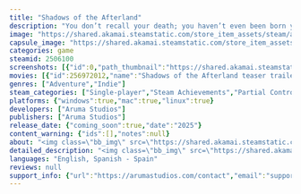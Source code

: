 ```yaml
---
title: "Shadows of the Afterland"
description: "You don’t recall your death; you haven’t even been born yet. Cross between realms and possess the living to unearth your haunting past in this point-and-click adventure where you'll confront supernatural forces to find out if you are merely a pawn of destiny or if you can change your own future."
image: "https://shared.akamai.steamstatic.com/store_item_assets/steam/apps/2506100/header.jpg?t=1729374580"
capsule_image: "https://shared.akamai.steamstatic.com/store_item_assets/steam/apps/2506100/capsule_231x87.jpg?t=1729374580"
categories: game
steamid: 2506100
screenshots: [{"id":0,"path_thumbnail":"https://shared.akamai.steamstatic.com/store_item_assets/steam/apps/2506100/ss_b92a391679fbacab8e6b5c9096a921c6132274c0.600x338.jpg?t=1729374580","path_full":"https://shared.akamai.steamstatic.com/store_item_assets/steam/apps/2506100/ss_b92a391679fbacab8e6b5c9096a921c6132274c0.1920x1080.jpg?t=1729374580"},{"id":1,"path_thumbnail":"https://shared.akamai.steamstatic.com/store_item_assets/steam/apps/2506100/ss_0cb948d3d4f046ca4184993d1c4908790794f5cd.600x338.jpg?t=1729374580","path_full":"https://shared.akamai.steamstatic.com/store_item_assets/steam/apps/2506100/ss_0cb948d3d4f046ca4184993d1c4908790794f5cd.1920x1080.jpg?t=1729374580"},{"id":2,"path_thumbnail":"https://shared.akamai.steamstatic.com/store_item_assets/steam/apps/2506100/ss_8869c80742db7c73baf435561c3333ed1fe949ff.600x338.jpg?t=1729374580","path_full":"https://shared.akamai.steamstatic.com/store_item_assets/steam/apps/2506100/ss_8869c80742db7c73baf435561c3333ed1fe949ff.1920x1080.jpg?t=1729374580"},{"id":3,"path_thumbnail":"https://shared.akamai.steamstatic.com/store_item_assets/steam/apps/2506100/ss_5ff90a92150b99557359510f1db76b9347c5d1c1.600x338.jpg?t=1729374580","path_full":"https://shared.akamai.steamstatic.com/store_item_assets/steam/apps/2506100/ss_5ff90a92150b99557359510f1db76b9347c5d1c1.1920x1080.jpg?t=1729374580"},{"id":4,"path_thumbnail":"https://shared.akamai.steamstatic.com/store_item_assets/steam/apps/2506100/ss_def301b346a0a7fed59596caeaf44f32fbd0e51f.600x338.jpg?t=1729374580","path_full":"https://shared.akamai.steamstatic.com/store_item_assets/steam/apps/2506100/ss_def301b346a0a7fed59596caeaf44f32fbd0e51f.1920x1080.jpg?t=1729374580"},{"id":5,"path_thumbnail":"https://shared.akamai.steamstatic.com/store_item_assets/steam/apps/2506100/ss_1cc4d335d8a4a8e4d9c159f0633384f3c3f08927.600x338.jpg?t=1729374580","path_full":"https://shared.akamai.steamstatic.com/store_item_assets/steam/apps/2506100/ss_1cc4d335d8a4a8e4d9c159f0633384f3c3f08927.1920x1080.jpg?t=1729374580"}]
movies: [{"id":256972012,"name":"Shadows of the Afterland teaser trailer","thumbnail":"https://shared.akamai.steamstatic.com/store_item_assets/steam/apps/256972012/movie.293x165.jpg?t=1709287546","webm":{"480":"http://video.akamai.steamstatic.com/store_trailers/256972012/movie480_vp9.webm?t=1709287546","max":"http://video.akamai.steamstatic.com/store_trailers/256972012/movie_max_vp9.webm?t=1709287546"},"mp4":{"480":"http://video.akamai.steamstatic.com/store_trailers/256972012/movie480.mp4?t=1709287546","max":"http://video.akamai.steamstatic.com/store_trailers/256972012/movie_max.mp4?t=1709287546"},"highlight":true}]
genres: ["Adventure","Indie"]
steam_categories: ["Single-player","Steam Achievements","Partial Controller Support","Steam Cloud"]
platforms: {"windows":true,"mac":true,"linux":true}
developers: ["Aruma Studios"]
publishers: ["Aruma Studios"]
release_date: {"coming_soon":true,"date":"2025"}
content_warning: {"ids":[],"notes":null}
about: "<img class=\"bb_img\" src=\"https://shared.akamai.steamstatic.com/store_item_assets/steam/apps/2506100/extras/pirolina_entra_steam.gif?t=1729374580\" /><h2 class=\"bb_tag\">Embark on a supernatural point-and-click adventure in which you are confronted with the most difficult decision of your life ... and death...</h2><br>Madrid, 1960. A chilling incident unfolds at the city's old zoo, leading to a mysterious death that propels a soul to the threshold between the world of the living and the afterlife. But when the transition goes awry, the soul arrives with the memories of Carolina, one of the pioneers of the Madrid police force, who has not yet been born.<br><br>Step into Carolina’s shoes and delve into a detective mystery to unravel the enigma shrouding these events. Explore the wacky realm of the afterlife, teeming with unique characters and with its own rules.<br><br>In your quest for the truth, you join forces with César, an elusive former ghost agent. Persuade this enigmatic ally to accompany you on a transformative journey to confront the sinister forces lurking in the world of the living. As you gain César’s trust, you'll have to solve tricky point-and-click puzzles, harness the power of magic, navigate between worlds and even possess the living.<br><br><img class=\"bb_img\" src=\"https://shared.akamai.steamstatic.com/store_item_assets/steam/apps/2506100/extras/gaspar_suspicious_steam.gif?t=1729374580\" /><h2 class=\"bb_tag\"><strong>FEATURES:</strong></h2><ul class=\"bb_ul\"><li>Investigate a supernatural murder mystery that blends themes of identity, courage and destiny with the afterlife, reincarnation and the connection between past and future lives.</li></ul><ul class=\"bb_ul\"><li>Take command of various playable characters using unique possession mechanics.</li></ul><ul class=\"bb_ul\"><li>Explore the intricate stories of the eccentric spirits of the afterlife through meaningful conversations.</li></ul><ul class=\"bb_ul\"><li>Apply your deduction skills to unravel clever and logical puzzles that are seamlessly woven into the storyline. Use magic and possession and move tactically between realms to crack them.</li></ul><ul class=\"bb_ul\"><li>Immerse yourself in meticulously crafted pixel art scenes and animations.</li></ul><ul class=\"bb_ul\"><li>Experience an original soundtrack that enhances the haunting atmosphere of the game.</li></ul><ul class=\"bb_ul\"><li>The classic point-and-click experience with a modern one-click user interface.</li></ul><br><img class=\"bb_img\" src=\"https://shared.akamai.steamstatic.com/store_item_assets/steam/apps/2506100/extras/catalina_folleto_steam.gif?t=1729374580\" />"
detailed_description: "<img class=\"bb_img\" src=\"https://shared.akamai.steamstatic.com/store_item_assets/steam/apps/2506100/extras/pirolina_entra_steam.gif?t=1729374580\" /><h2 class=\"bb_tag\">Embark on a supernatural point-and-click adventure in which you are confronted with the most difficult decision of your life ... and death...</h2><br>Madrid, 1960. A chilling incident unfolds at the city's old zoo, leading to a mysterious death that propels a soul to the threshold between the world of the living and the afterlife. But when the transition goes awry, the soul arrives with the memories of Carolina, one of the pioneers of the Madrid police force, who has not yet been born.<br><br>Step into Carolina’s shoes and delve into a detective mystery to unravel the enigma shrouding these events. Explore the wacky realm of the afterlife, teeming with unique characters and with its own rules.<br><br>In your quest for the truth, you join forces with César, an elusive former ghost agent. Persuade this enigmatic ally to accompany you on a transformative journey to confront the sinister forces lurking in the world of the living. As you gain César’s trust, you'll have to solve tricky point-and-click puzzles, harness the power of magic, navigate between worlds and even possess the living.<br><br><img class=\"bb_img\" src=\"https://shared.akamai.steamstatic.com/store_item_assets/steam/apps/2506100/extras/gaspar_suspicious_steam.gif?t=1729374580\" /><h2 class=\"bb_tag\"><strong>FEATURES:</strong></h2><ul class=\"bb_ul\"><li>Investigate a supernatural murder mystery that blends themes of identity, courage and destiny with the afterlife, reincarnation and the connection between past and future lives.</li></ul><ul class=\"bb_ul\"><li>Take command of various playable characters using unique possession mechanics.</li></ul><ul class=\"bb_ul\"><li>Explore the intricate stories of the eccentric spirits of the afterlife through meaningful conversations.</li></ul><ul class=\"bb_ul\"><li>Apply your deduction skills to unravel clever and logical puzzles that are seamlessly woven into the storyline. Use magic and possession and move tactically between realms to crack them.</li></ul><ul class=\"bb_ul\"><li>Immerse yourself in meticulously crafted pixel art scenes and animations.</li></ul><ul class=\"bb_ul\"><li>Experience an original soundtrack that enhances the haunting atmosphere of the game.</li></ul><ul class=\"bb_ul\"><li>The classic point-and-click experience with a modern one-click user interface.</li></ul><br><img class=\"bb_img\" src=\"https://shared.akamai.steamstatic.com/store_item_assets/steam/apps/2506100/extras/catalina_folleto_steam.gif?t=1729374580\" />"
languages: "English, Spanish - Spain"
reviews: null
support_info: {"url":"https://arumastudios.com/contact","email":"support@arumastudios.com"}
---
```


